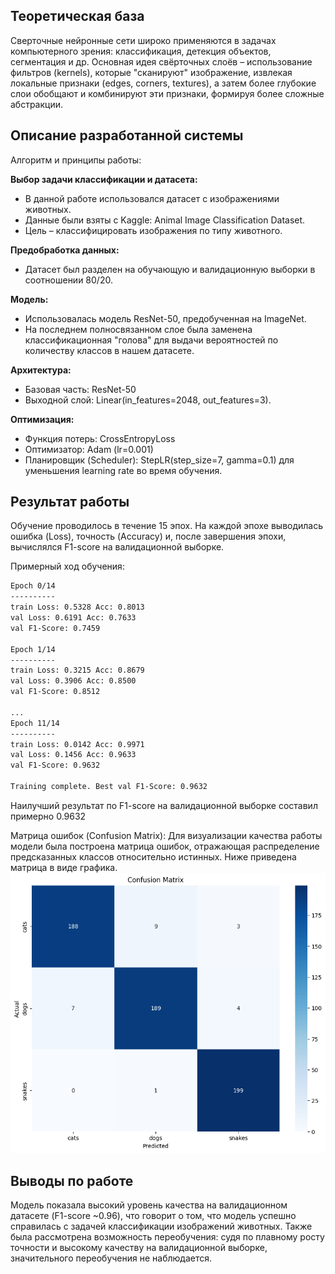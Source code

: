 ## Теоретическая база
Сверточные нейронные сети широко применяются в задачах компьютерного зрения: классификация, детекция объектов, сегментация и др. 
Основная идея свёрточных слоёв – использование фильтров (kernels), которые "сканируют" изображение, извлекая локальные признаки (edges, corners, textures), 
а затем более глубокие слои обобщают и комбинируют эти признаки, формируя более сложные абстракции.

## Описание разработанной системы
Алгоритм и принципы работы:

**Выбор задачи классификации и датасета:**
- В данной работе использовался датасет с изображениями животных. 
- Данные были взяты с Kaggle: Animal Image Classification Dataset. 
- Цель – классифицировать изображения по типу животного.

**Предобработка данных:**
- Датасет был разделен на обучающую и валидационную выборки в соотношении 80/20. 

**Модель:**
- Использовалась модель ResNet-50, предобученная на ImageNet. 
- На последнем полносвязанном слое была заменена классификационная "голова" для выдачи вероятностей по количеству классов в нашем датасете.

**Архитектура:**
- Базовая часть: ResNet-50
- Выходной слой: Linear(in_features=2048, out_features=3).

**Оптимизация:**
- Функция потерь: CrossEntropyLoss
- Оптимизатор: Adam (lr=0.001)
- Планировщик (Scheduler): StepLR(step_size=7, gamma=0.1) для уменьшения learning rate во время обучения.

## Результат работы
Обучение проводилось в течение 15 эпох. На каждой эпохе выводилась ошибка (Loss), точность (Accuracy) и, после завершения эпохи, вычислялся F1-score на валидационной выборке.

Примерный ход обучения:
```bash
Epoch 0/14
----------
train Loss: 0.5328 Acc: 0.8013
val Loss: 0.6191 Acc: 0.7633
val F1-Score: 0.7459

Epoch 1/14
----------
train Loss: 0.3215 Acc: 0.8679
val Loss: 0.3906 Acc: 0.8500
val F1-Score: 0.8512

...
Epoch 11/14
----------
train Loss: 0.0142 Acc: 0.9971
val Loss: 0.1456 Acc: 0.9633
val F1-Score: 0.9632

Training complete. Best val F1-Score: 0.9632
```
Наилучший результат по F1-score на валидационной выборке составил примерно 0.9632

Матрица ошибок (Confusion Matrix):
Для визуализации качества работы модели была построена матрица ошибок, отражающая распределение предсказанных классов относительно истинных. Ниже приведена матрица в виде графика.
![plot](./confusion_matrix.png)


## Выводы по работе
Модель показала высокий уровень качества на валидационном датасете (F1-score ~0.96), что говорит о том, что модель успешно справилась с задачей классификации изображений животных. 
Также была рассмотрена возможность переобучения: судя по плавному росту точности и высокому качеству на валидационной выборке, значительного переобучения не наблюдается.
